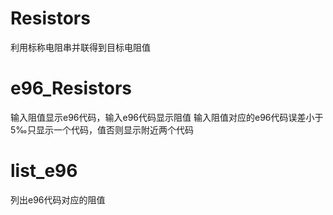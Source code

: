 # Resistors
利用标称电阻串并联得到目标电阻值
# e96_Resistors
输入阻值显示e96代码，输入e96代码显示阻值
输入阻值对应的e96代码误差小于5‰只显示一个代码，值否则显示附近两个代码
# list_e96
列出e96代码对应的阻值